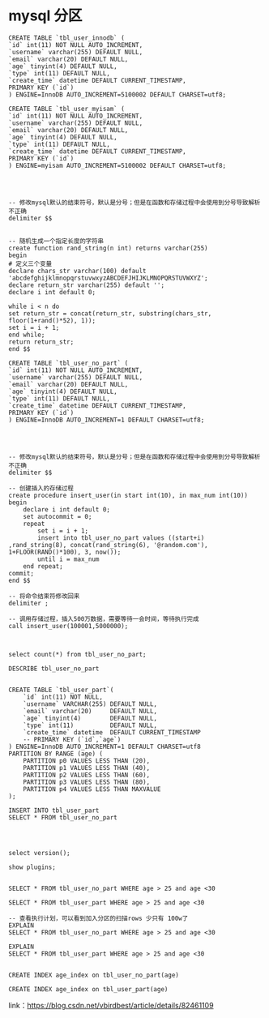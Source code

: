 # mysql 分区

    CREATE TABLE `tbl_user_innodb` (
    `id` int(11) NOT NULL AUTO_INCREMENT,
    `username` varchar(255) DEFAULT NULL,
    `email` varchar(20) DEFAULT NULL,
    `age` tinyint(4) DEFAULT NULL,
    `type` int(11) DEFAULT NULL,
    `create_time` datetime DEFAULT CURRENT_TIMESTAMP,
    PRIMARY KEY (`id`)
    ) ENGINE=InnoDB AUTO_INCREMENT=5100002 DEFAULT CHARSET=utf8;
    
    CREATE TABLE `tbl_user_myisam` (
    `id` int(11) NOT NULL AUTO_INCREMENT,
    `username` varchar(255) DEFAULT NULL,
    `email` varchar(20) DEFAULT NULL,
    `age` tinyint(4) DEFAULT NULL,
    `type` int(11) DEFAULT NULL,
    `create_time` datetime DEFAULT CURRENT_TIMESTAMP,
    PRIMARY KEY (`id`)
    ) ENGINE=myisam AUTO_INCREMENT=5100002 DEFAULT CHARSET=utf8;




    -- 修改mysql默认的结束符号，默认是分号；但是在函数和存储过程中会使用到分号导致解析不正确
    delimiter $$


    -- 随机生成一个指定长度的字符串
    create function rand_string(n int) returns varchar(255) 
    begin 
    # 定义三个变量
    declare chars_str varchar(100) default 'abcdefghijklmnopqrstuvwxyzABCDEFJHIJKLMNOPQRSTUVWXYZ';
    declare return_str varchar(255) default '';
    declare i int default 0;

    while i < n do 
    set return_str = concat(return_str, substring(chars_str, floor(1+rand()*52), 1));
    set i = i + 1;
    end while;
    return return_str;
    end $$

    CREATE TABLE `tbl_user_no_part` (
    `id` int(11) NOT NULL AUTO_INCREMENT,
    `username` varchar(255) DEFAULT NULL,
    `email` varchar(20) DEFAULT NULL,
    `age` tinyint(4) DEFAULT NULL,
    `type` int(11) DEFAULT NULL,
    `create_time` datetime DEFAULT CURRENT_TIMESTAMP,
    PRIMARY KEY (`id`)
    ) ENGINE=InnoDB AUTO_INCREMENT=1 DEFAULT CHARSET=utf8;




    -- 修改mysql默认的结束符号，默认是分号；但是在函数和存储过程中会使用到分号导致解析不正确
    delimiter $$

    -- 创建插入的存储过程
    create procedure insert_user(in start int(10), in max_num int(10))
    begin
        declare i int default 0; 
        set autocommit = 0;  
        repeat
            set i = i + 1;
            insert into tbl_user_no_part values ((start+i) ,rand_string(8), concat(rand_string(6), '@random.com'), 1+FLOOR(RAND()*100), 3, now());
            until i = max_num
        end repeat;
    commit;
    end $$

    -- 将命令结束符修改回来
    delimiter ;

    -- 调用存储过程，插入500万数据，需要等待一会时间，等待执行完成
    call insert_user(100001,5000000);



    select count(*) from tbl_user_no_part;

    DESCRIBE tbl_user_no_part


    CREATE TABLE `tbl_user_part`(
        `id` int(11) NOT NULL,
        `username` VARCHAR(255) DEFAULT NULL,
        `email` varchar(20)     DEFAULT NULL,
        `age` tinyint(4)        DEFAULT NULL,
        `type` int(11)          DEFAULT NULL,
        `create_time` datetime  DEFAULT CURRENT_TIMESTAMP
        -- PRIMARY KEY (`id`,`age`)
    ) ENGINE=InnoDB AUTO_INCREMENT=1 DEFAULT CHARSET=utf8
    PARTITION BY RANGE (age) (
        PARTITION p0 VALUES LESS THAN (20),
        PARTITION p1 VALUES LESS THAN (40),
        PARTITION p2 VALUES LESS THAN (60),
        PARTITION p3 VALUES LESS THAN (80),
        PARTITION p4 VALUES LESS THAN MAXVALUE
    );

    INSERT INTO tbl_user_part 
    SELECT * FROM tbl_user_no_part




    select version();

    show plugins;


    SELECT * FROM tbl_user_no_part WHERE age > 25 and age <30

    SELECT * FROM tbl_user_part WHERE age > 25 and age <30

    -- 查看执行计划，可以看到加入分区的扫描rows 少只有 100w了
    EXPLAIN
    SELECT * FROM tbl_user_no_part WHERE age > 25 and age <30

    EXPLAIN
    SELECT * FROM tbl_user_part WHERE age > 25 and age <30


    CREATE INDEX age_index on tbl_user_no_part(age)

    CREATE INDEX age_index on tbl_user_part(age)







link：https://blog.csdn.net/vbirdbest/article/details/82461109